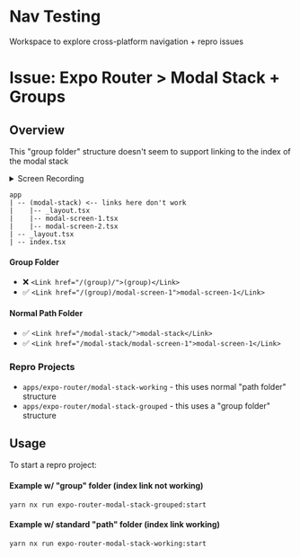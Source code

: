 # Nav Testing

Workspace to explore cross-platform navigation + repro issues

# Issue: Expo Router > Modal Stack + Groups

## Overview

This "group folder" structure doesn't seem to support linking to the index of the modal stack


<details>

<summary>Screen Recording</summary>

https://github.com/leggomuhgreggo/nav-testing/assets/2213636/d2d8580a-d28c-4db5-9ccc-bc84ee3ca6e2

</details>


```
app
| -- (modal-stack) <-- links here don't work
|    |-- _layout.tsx
|    |-- modal-screen-1.tsx
|    |-- modal-screen-2.tsx
| -- _layout.tsx
| -- index.tsx
```

#### Group Folder

- ❌  `<Link href="/(group)/">(group)</Link>`
- ✅  `<Link href="/(group)/modal-screen-1">modal-screen-1</Link>`

#### Normal Path Folder

- ✅  `<Link href="/modal-stack/">modal-stack</Link>`
- ✅  `<Link href="/modal-stack/modal-screen-1">modal-screen-1</Link>`

### Repro Projects

- `apps/expo-router/modal-stack-working` - this uses normal "path folder" structure
- `apps/expo-router/modal-stack-grouped` - this uses a "group folder" structure

## Usage

To start a repro project:
#### Example w/ "group" folder (index link not working)
```
yarn nx run expo-router-modal-stack-grouped:start
```

#### Example w/ standard "path" folder (index link working)
```
yarn nx run expo-router-modal-stack-working:start
```


